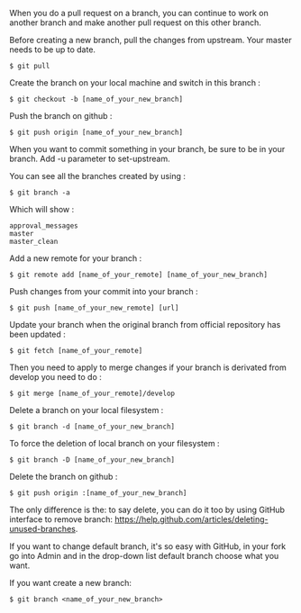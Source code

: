 When you do a pull request on a branch, you can continue to work on another branch and make another pull request on this other branch.

Before creating a new branch, pull the changes from upstream. Your master needs to be up to date.

	$ git pull

Create the branch on your local machine and switch in this branch :

	$ git checkout -b [name_of_your_new_branch]

Push the branch on github :

	$ git push origin [name_of_your_new_branch]

When you want to commit something in your branch, be sure to be in your branch. Add -u parameter to set-upstream.

You can see all the branches created by using :

	$ git branch -a

Which will show :

	approval_messages
	master
	master_clean

Add a new remote for your branch :

	$ git remote add [name_of_your_remote] [name_of_your_new_branch]

Push changes from your commit into your branch :

	$ git push [name_of_your_new_remote] [url]

Update your branch when the original branch from official repository has been updated :

	$ git fetch [name_of_your_remote]

Then you need to apply to merge changes if your branch is derivated from develop you need to do :

	$ git merge [name_of_your_remote]/develop

Delete a branch on your local filesystem :

	$ git branch -d [name_of_your_new_branch]

To force the deletion of local branch on your filesystem :

	$ git branch -D [name_of_your_new_branch]

Delete the branch on github :

	$ git push origin :[name_of_your_new_branch]

The only difference is the: to say delete, you can do it too by using GitHub interface to remove branch: https://help.github.com/articles/deleting-unused-branches.

If you want to change default branch, it's so easy with GitHub, in your fork go into Admin and in the drop-down list default branch choose what you want.

If you want create a new branch:

	$ git branch <name_of_your_new_branch>
